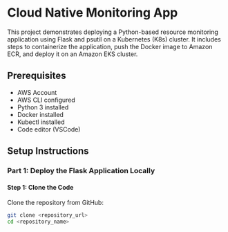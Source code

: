 # Cloud Native Monitoring App

This project demonstrates deploying a Python-based resource monitoring application using Flask and psutil on a Kubernetes (K8s) cluster. It includes steps to containerize the application, push the Docker image to Amazon ECR, and deploy it on an Amazon EKS cluster.


## Prerequisites

- AWS Account
- AWS CLI configured
- Python 3 installed
- Docker installed
- Kubectl installed
- Code editor (VSCode)

## Setup Instructions

### Part 1: Deploy the Flask Application Locally

#### Step 1: Clone the Code

Clone the repository from GitHub:

```bash
git clone <repository_url>
cd <repository_name>
